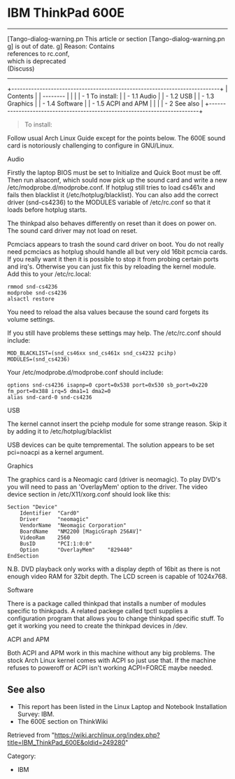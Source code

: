 IBM ThinkPad 600E
=================

  ------------------------ ------------------------ ------------------------
  [Tango-dialog-warning.pn This article or section  [Tango-dialog-warning.pn
  g]                       is out of date.          g]
                           Reason: Contains         
                           references to rc.conf,   
                           which is deprecated      
                           (Discuss)                
  ------------------------ ------------------------ ------------------------

+--------------------------------------------------------------------------+
| Contents                                                                 |
| --------                                                                 |
|                                                                          |
| -   1 To install:                                                        |
|     -   1.1 Audio                                                        |
|     -   1.2 USB                                                          |
|     -   1.3 Graphics                                                     |
|     -   1.4 Software                                                     |
|     -   1.5 ACPI and APM                                                 |
|                                                                          |
| -   2 See also                                                           |
+--------------------------------------------------------------------------+

> To install:

Follow usual Arch Linux Guide except for the points below. The 600E
sound card is notoriously challenging to configure in GNU/Linux.

Audio

Firstly the laptop BIOS must be set to Initialize and Quick Boot must be
off. Then run alsaconf, which sould now pick up the sound card and write
a new /etc/modprobe.d/modprobe.conf. If hotplug still tries to load
cs461x and fails then blacklist it (/etc/hotplug/blacklist). You can
also add the correct driver (snd-cs4236) to the MODULES variable of
/etc/rc.conf so that it loads before hotplug starts.

The thinkpad also behaves differently on reset than it does on power on.
The sound card driver may not load on reset.

Pcmciacs appears to trash the sound card driver on boot. You do not
really need pcmciacs as hotplug should handle all but very old 16bit
pcmcia cards. If you really want it then it is possible to stop it from
probing certain ports and irq's. Otherwise you can just fix this by
reloading the kernel module. Add this to your /etc/rc.local:

    rmmod snd-cs4236
    modprobe snd-cs4236
    alsactl restore

You need to reload the alsa values because the sound card forgets its
volume settings.

If you still have problems these settings may help. The /etc/rc.conf
should include:

    MOD_BLACKLIST=(snd_cs46xx snd_cs461x snd_cs4232 pcihp)
    MODULES=(snd_cs4236)

Your /etc/modprobe.d/modprobe.conf should include:

    options snd-cs4236 isapnp=0 cport=0x538 port=0x530 sb_port=0x220 fm_port=0x388 irq=5 dma1=1 dma2=0
    alias snd-card-0 snd-cs4236

USB

The kernel cannot insert the pciehp module for some strange reason. Skip
it by adding it to /etc/hotplug/blacklist

USB devices can be quite tempremental. The solution appears to be set
pci=noacpi as a kernel argument.

Graphics

The graphics card is a Neomagic card (driver is neomagic). To play DVD's
you will need to pass an 'OverlayMem' option to the driver. The video
device section in /etc/X11/xorg.conf should look like this:

    Section "Device"
    	Identifier  "Card0"
    	Driver      "neomagic"
    	VendorName  "Neomagic Corporation"
    	BoardName   "NM2200 [MagicGraph 256AV]"
    	VideoRam    2560
    	BusID       "PCI:1:0:0"
    	Option      "OverlayMem"	"829440"
    EndSection

N.B. DVD playback only works with a display depth of 16bit as there is
not enough video RAM for 32bit depth. The LCD screen is capable of
1024x768.

Software

There is a package called thinkpad that installs a number of modules
specific to thinkpads. A related packege called tpctl supplies a
configuration program that allows you to change thinkpad specific stuff.
To get it working you need to create the thinkpad devices in /dev.

ACPI and APM

Both ACPI and APM work in this machine without any big problems. The
stock Arch Linux kernel comes with ACPI so just use that. If the machine
refuses to poweroff or ACPI isn't working ACPI=FORCE maybe needed.

See also
--------

-   This report has been listed in the Linux Laptop and Notebook
    Installation Survey: IBM.
-   The 600E section on ThinkWiki

Retrieved from
"https://wiki.archlinux.org/index.php?title=IBM_ThinkPad_600E&oldid=249280"

Category:

-   IBM
